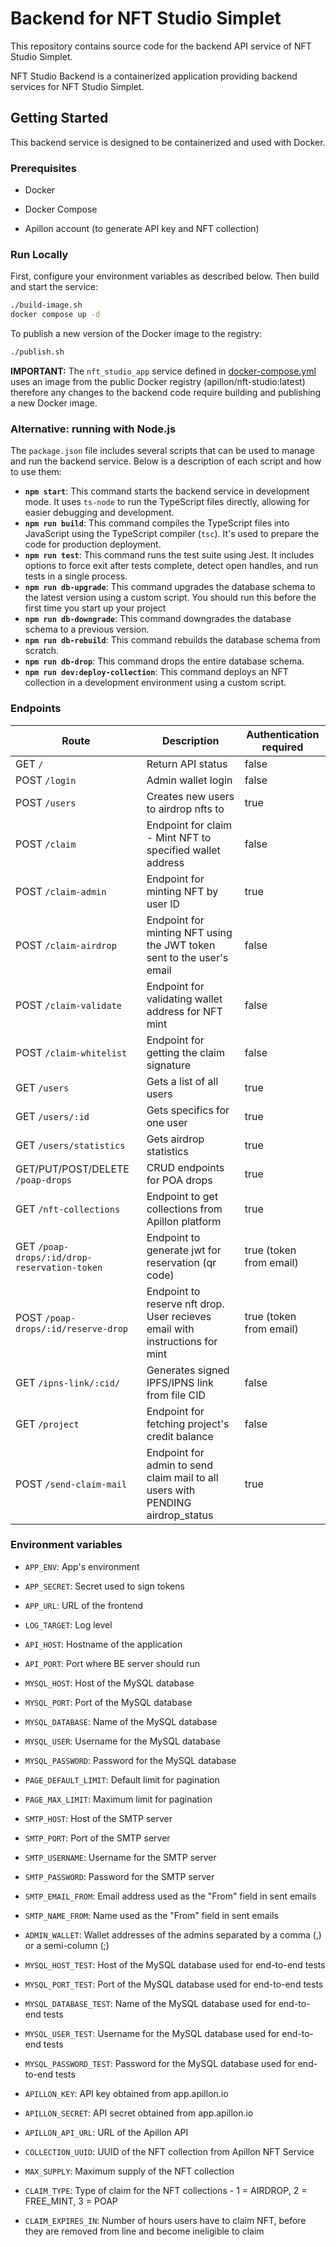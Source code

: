# Backend for NFT Studio Simplet

This repository contains source code for the backend API service of NFT Studio Simplet.

NFT Studio Backend is a containerized application providing backend services for NFT Studio Simplet.

## Getting Started

This backend service is designed to be containerized and used with Docker.

### Prerequisites

- Docker

- Docker Compose

- Apillon account (to generate API key and NFT collection)

### Run Locally

First, configure your environment variables as described below. Then build and start the service:

```sh
./build-image.sh
docker compose up -d
```

To publish a new version of the Docker image to the registry:

```sh
./publish.sh
```

**IMPORTANT:** The `nft_studio_app` service defined in [docker-compose.yml](./docker-compose.yml) uses an
image from the public Docker registry (apillon/nft-studio:latest) therefore any changes to the backend
code require building and publishing a new Docker image.

### Alternative: running with Node.js

The `package.json` file includes several scripts that can be used to manage and run the backend service. Below is a description of each script and how to use them:

- **`npm start`**: This command starts the backend service in development mode. It uses `ts-node` to run the TypeScript files directly, allowing for easier debugging and development.
- **`npm run build`**: This command compiles the TypeScript files into JavaScript using the TypeScript compiler (`tsc`). It's used to prepare the code for production deployment.
- **`npm run test`**: This command runs the test suite using Jest. It includes options to force exit after tests complete, detect open handles, and run tests in a single process.
- **`npm run db-upgrade`**: This command upgrades the database schema to the latest version using a custom script. You should run this before the first time you start up your project
- **`npm run db-downgrade`**: This command downgrades the database schema to a previous version.
- **`npm run db-rebuild`**: This command rebuilds the database schema from scratch.
- **`npm run db-drop`**: This command drops the entire database schema.
- **`npm run dev:deploy-collection`**: This command deploys an NFT collection in a development environment using a custom script.

### Endpoints

| Route                                        | Description                                                                    | Authentication required |
| -------------------------------------------- | ------------------------------------------------------------------------------ | ----------------------- |
| GET `/`                                      | Return API status                                                              | false                   |
| POST `/login`                                | Admin wallet login                                                             | false                   |
| POST `/users`                                | Creates new users to airdrop nfts to                                           | true                    |
| POST `/claim`                                | Endpoint for claim - Mint NFT to specified wallet address                      | false                   |
| POST `/claim-admin`                          | Endpoint for minting NFT by user ID                                            | true                    |
| POST `/claim-airdrop`                        | Endpoint for minting NFT using the JWT token sent to the user's email          | false                   |
| POST `/claim-validate`                       | Endpoint for validating wallet address for NFT mint                            | false                   |
| POST `/claim-whitelist`                      | Endpoint for getting the claim signature                                       | false                   |
| GET `/users`                                 | Gets a list of all users                                                       | true                    |
| GET `/users/:id`                             | Gets specifics for one user                                                    | true                    |
| GET `/users/statistics`                      | Gets airdrop statistics                                                        | true                    |
| GET/PUT/POST/DELETE `/poap-drops`            | CRUD endpoints for POA drops                                                   | true                    |
| GET `/nft-collections`                       | Endpoint to get collections from Apillon platform                              | true                    |
| GET `/poap-drops/:id/drop-reservation-token` | Endpoint to generate jwt for reservation (qr code)                             | true (token from email) |
| POST `/poap-drops/:id/reserve-drop`          | Endpoint to reserve nft drop. User recieves email with instructions for mint   | true (token from email) |
| GET `/ipns-link/:cid/`                       | Generates signed IPFS/IPNS link from file CID                                  | false                   |
| GET `/project`                               | Endpoint for fetching project's credit balance                                 | false                   |
| POST `/send-claim-mail`                      | Endpoint for admin to send claim mail to all users with PENDING airdrop_status | true                    |

### Environment variables

- `APP_ENV`: App's environment
- `APP_SECRET`: Secret used to sign tokens
- `APP_URL`: URL of the frontend
- `LOG_TARGET`: Log level

- `API_HOST`: Hostname of the application
- `API_PORT`: Port where BE server should run

- `MYSQL_HOST`: Host of the MySQL database
- `MYSQL_PORT`: Port of the MySQL database
- `MYSQL_DATABASE`: Name of the MySQL database
- `MYSQL_USER`: Username for the MySQL database
- `MYSQL_PASSWORD`: Password for the MySQL database

- `PAGE_DEFAULT_LIMIT`: Default limit for pagination
- `PAGE_MAX_LIMIT`: Maximum limit for pagination

- `SMTP_HOST`: Host of the SMTP server
- `SMTP_PORT`: Port of the SMTP server
- `SMTP_USERNAME`: Username for the SMTP server
- `SMTP_PASSWORD`: Password for the SMTP server
- `SMTP_EMAIL_FROM`: Email address used as the "From" field in sent emails
- `SMTP_NAME_FROM`: Name used as the "From" field in sent emails

- `ADMIN_WALLET`: Wallet addresses of the admins separated by a comma (,) or a semi-column (;)

- `MYSQL_HOST_TEST`: Host of the MySQL database used for end-to-end tests
- `MYSQL_PORT_TEST`: Port of the MySQL database used for end-to-end tests
- `MYSQL_DATABASE_TEST`: Name of the MySQL database used for end-to-end tests
- `MYSQL_USER_TEST`: Username for the MySQL database used for end-to-end tests
- `MYSQL_PASSWORD_TEST`: Password for the MySQL database used for end-to-end tests

- `APILLON_KEY`: API key obtained from app.apillon.io
- `APILLON_SECRET`: API secret obtained from app.apillon.io
- `APILLON_API_URL`: URL of the Apillon API

- `COLLECTION_UUID`: UUID of the NFT collection from Apillon NFT Service
- `MAX_SUPPLY`: Maximum supply of the NFT collection
- `CLAIM_TYPE`: Type of claim for the NFT collections - 1 = AIRDROP, 2 = FREE_MINT, 3 = POAP

- `CLAIM_EXPIRES_IN`: Number of hours users have to claim NFT, before they are removed from line and become ineligible to claim
